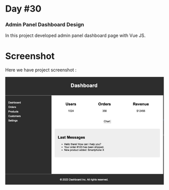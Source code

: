 # Day #30

### Admin Panel Dashboard Design
In this project developed admin panel dashboard page with Vue JS.

# Screenshot
Here we have project screenshot :

![screenshot](screenshot.png)